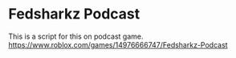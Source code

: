 # Fedsharkz Podcast
This is a script for this on podcast game.  
https://www.roblox.com/games/14976666747/Fedsharkz-Podcast
